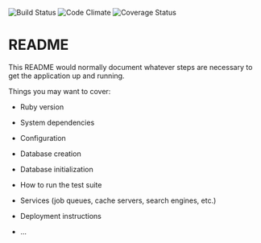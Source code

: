 ![Build Status](https://codeship.com/projects/38d83730-4d42-0135-ea45-72e8c5ccfe37/status?branch=master)
![Code Climate](https://codeclimate.com/github/andrewprogers/movie-review-site.png)
![Coverage Status](https://coveralls.io/repos/andrewprogers/movie-review-site/badge.png)

# README

This README would normally document whatever steps are necessary to get the
application up and running.

Things you may want to cover:

* Ruby version

* System dependencies

* Configuration

* Database creation

* Database initialization

* How to run the test suite

* Services (job queues, cache servers, search engines, etc.)

* Deployment instructions

* ...
